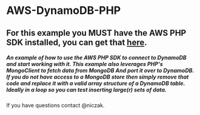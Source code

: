 AWS-DynamoDB-PHP
================

## For this example you MUST have the AWS PHP SDK installed, you can get that [here](http://http://aws.amazon.com/sdk-for-php/).

##### An example of how to use the AWS PHP SDK to connect to DynamoDB and start working with it.  This example also leverages PHP's MongoClient to fetch data from MongoDB And port it over to DynamoDB.  If you do not have access to a MongoDB store then simply remove that code and replace it with a valid array structure of a DynamoDB table.  Ideally in a loop so you can test inserting large(r) sets of data.

If you have questions contact @niczak.
